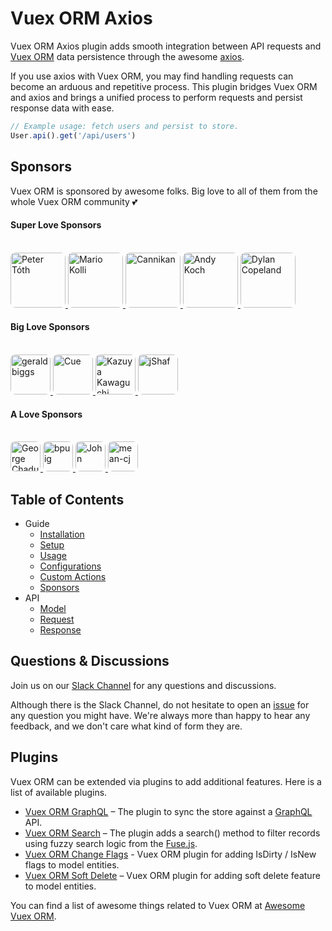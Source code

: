 # Vuex ORM Axios

Vuex ORM Axios plugin adds smooth integration between API requests and [Vuex ORM](https://github.com/vuex-orm/vuex-orm) data persistence through the awesome [axios](https://github.com/axios/axios).

If you use axios with Vuex ORM, you may find handling requests can become an arduous and repetitive process. This plugin bridges Vuex ORM and axios and brings a unified process to perform requests and persist response data with ease.

```js
// Example usage: fetch users and persist to store.
User.api().get('/api/users')
```


## Sponsors

Vuex ORM is sponsored by awesome folks. Big love to all of them from the whole Vuex ORM community :two_hearts:

#### Super Love Sponsors

<br>

<a href="https://github.com/petertoth">
  <img src="https://avatars2.githubusercontent.com/u/3661783?s=460&v=4" alt="Peter Tóth" width="88" style="border-radius: 8px;">
</a>
<a href="https://github.com/phaust">
  <img src="https://avatars1.githubusercontent.com/u/2367770?s=460&v=4" alt="Mario Kolli" width="88" style="border-radius: 8px;">
</a>
<a href="https://github.com/cannikan">
  <img src="https://avatars2.githubusercontent.com/u/21893904?s=460&v=4" alt="Cannikan" width="88" style="border-radius: 8px;">
</a>
<a href="https://github.com/somazx">
  <img src="https://avatars0.githubusercontent.com/u/7306?s=460&v=4" alt="Andy Koch" width="88" style="border-radius: 8px;">
</a>
<a href="https://github.com/dylancopeland">
  <img src="https://avatars1.githubusercontent.com/u/99355?s=460&v=4" alt="Dylan Copeland" width="88" style="border-radius: 8px;">
</a>

#### Big Love Sponsors

<br>

<a href="https://github.com/geraldbiggs">
  <img src="https://avatars1.githubusercontent.com/u/3213608?s=460&v=4" alt="geraldbiggs" width="64" style="border-radius: 8px;">
</a>
<a href="https://github.com/cuebit">
  <img src="https://avatars0.githubusercontent.com/u/1493221?s=460&v=4" alt="Cue" width="64" style="border-radius: 8px;">
</a>
<a href="https://github.com/kazupon">
  <img src="https://avatars0.githubusercontent.com/u/72989?s=400&v=4" alt="Kazuya Kawaguchi" width="64" style="border-radius: 8px;">
</a>
<a href="https://github.com/jShaf">
  <img src="https://avatars3.githubusercontent.com/u/30289?s=400&v=4" alt="jShaf" width="64" style="border-radius: 8px;">
</a>

#### A Love Sponsors

<br>

<a href="https://github.com/georgechaduneli">
  <img src="https://avatars1.githubusercontent.com/u/9340753?s=460&v=4" alt="George Chaduneli" width="48" style="border-radius: 8px;">
</a>
<a href="https://github.com/bpuig">
  <img src="https://avatars3.githubusercontent.com/u/22938625?s=460&v=4" alt="bpuig" width="48" style="border-radius: 8px;">
</a>
<a href="https://github.com/robokozo">
  <img src="https://avatars2.githubusercontent.com/u/1719221?s=400&v=4" alt="John" width="48" style="border-radius: 8px;">
</a>
<a href="https://github.com/mean-cj">
  <img src="https://avatars3.githubusercontent.com/u/1191385?s=400&v=4" alt="mean-cj" width="48" style="border-radius: 8px;">
</a>


## Table of Contents

- Guide
  - [Installation](/guide/installation.md)
  - [Setup](/guide/setup.md)
  - [Usage](/guide/usage.md)
  - [Configurations](/guide/configurations.md)
  - [Custom Actions](/guide/custom-actions.md)
  - [Sponsors](/guide/sponsors)
- API
  - [Model](/api/model.md)
  - [Request](/api/request.md)
  - [Response](/api/response.md)


## Questions & Discussions

Join us on our [Slack Channel](https://join.slack.com/t/vuex-orm/shared_invite/enQtNDQ0NjE3NTgyOTY2LTc1YTI2N2FjMGRlNGNmMzBkMGZlMmYxOTgzYzkzZDM2OTQ3OGExZDRkN2FmMGQ1MGJlOWM1NjU0MmRiN2VhYzQ) for any questions and discussions.

Although there is the Slack Channel, do not hesitate to open an [issue](https://github.com/vuex-orm/plugin-axios/issues) for any question you might have. We're always more than happy to hear any feedback, and we don't care what kind of form they are.


## Plugins

Vuex ORM can be extended via plugins to add additional features. Here is a list of available plugins.

- [Vuex ORM GraphQL](https://github.com/vuex-orm/plugin-graphql) – The plugin to sync the store against a [GraphQL](https://graphql.org) API.
- [Vuex ORM Search](https://github.com/vuex-orm/plugin-search) – The plugin adds a search() method to filter records using fuzzy search logic from the [Fuse.js](http://fusejs.io).
- [Vuex ORM Change Flags](https://github.com/vuex-orm/plugin-change-flags) - Vuex ORM plugin for adding IsDirty / IsNew flags to model entities.
- [Vuex ORM Soft Delete](https://github.com/vuex-orm/plugin-soft-delete) – Vuex ORM plugin for adding soft delete feature to model entities.

You can find a list of awesome things related to Vuex ORM at [Awesome Vuex ORM](https://github.com/vuex-orm/awesome-vuex-orm).
